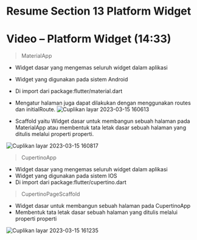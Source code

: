 # Resume Section 13 Platform Widget
# Video – Platform Widget (14:33)

> MaterialApp
- Widget dasar yang mengemas seluruh widget dalam aplikasi
- Widget yang digunakan pada sistem Android
- Di import dari package:flutter/material.dart
- Mengatur halaman juga dapat dilakukan dengan menggunakan routes dan initialRoute.
![Cuplikan layar 2023-03-15 160613](https://user-images.githubusercontent.com/87520408/225260519-7cc2f74d-4ffd-4f86-a895-4d6980fbe19f.png)

- Scaffold yaitu Widget dasar untuk membangun sebuah halaman pada MaterialApp atau membentuk tata letak dasar sebuah halaman yang ditulis melalui properti properti.

![Cuplikan layar 2023-03-15 160817](https://user-images.githubusercontent.com/87520408/225261563-5b833983-eda4-499b-be8e-4ba53fde1b05.png)


> CupertinoApp
- Widget dasar yang mengemas seluruh widget dalam aplikasi
- Widget yang digunakan pada sistem IOS
- Di import dari package:flutter/cupertino.dart

> CupertinoPageScaffold
- Widget dasar untuk membangun sebuah halaman pada CupertinoApp
- Membentuk tata letak dasar sebuah halaman yang ditulis melalui properti properti

![Cuplikan layar 2023-03-15 161235](https://user-images.githubusercontent.com/87520408/225262015-6d96a204-93c1-4d01-a53d-af5d4b907b32.png)